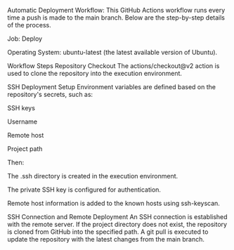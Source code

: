 Automatic Deployment Workflow:
This GitHub Actions workflow runs every time a push is made to the main branch. Below are the step-by-step details of the process.

Job: Deploy

Operating System: ubuntu-latest (the latest available version of Ubuntu).

Workflow Steps
Repository Checkout
The actions/checkout@v2 action is used to clone the repository into the execution environment.

SSH Deployment Setup
Environment variables are defined based on the repository's secrets, such as:

SSH keys

Username

Remote host

Project path

Then:

The .ssh directory is created in the execution environment.

The private SSH key is configured for authentication.

Remote host information is added to the known hosts using ssh-keyscan.

SSH Connection and Remote Deployment
An SSH connection is established with the remote server.
If the project directory does not exist, the repository is cloned from GitHub into the specified path.
A git pull is executed to update the repository with the latest changes from the main branch.
